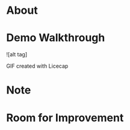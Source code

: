 
# About

# Demo Walkthrough
![alt tag] 


GIF created with Licecap

# Note

# Room for Improvement

